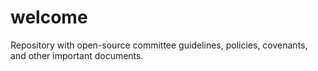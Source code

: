 # welcome
Repository with open-source committee guidelines, policies, covenants, and other important documents. 
